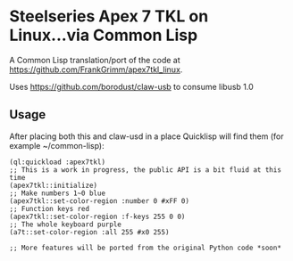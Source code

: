 # Steelseries Apex 7 TKL on Linux...via Common Lisp

A Common Lisp translation/port of the code at https://github.com/FrankGrimm/apex7tkl_linux.

Uses https://github.com/borodust/claw-usb to consume libusb 1.0

## Usage

After placing both this and claw-usd in a place Quicklisp will find them (for example ~/common-lisp):

```common-lisp
(ql:quickload :apex7tkl)
;; This is a work in progress, the public API is a bit fluid at this time
(apex7tkl::initialize)
;; Make numbers 1~0 blue
(apex7tkl::set-color-region :number 0 #xFF 0)
;; Function keys red
(apex7tkl::set-color-region :f-keys 255 0 0)
;; The whole keyboard purple
(a7t::set-color-region :all 255 #x0 255)

;; More features will be ported from the original Python code *soon*

```
